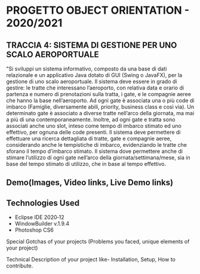 # PROGETTO OBJECT ORIENTATION - 2020/2021

## TRACCIA 4: SISTEMA DI GESTIONE PER UNO SCALO AEROPORTUALE
"Si sviluppi un sistema informativo, composto da una base di dati relazionale e un applicativo Java dotato di
GUI (Swing o JavaFX), per la gestione di uno scalo aeroportuale. Il sistema deve essere in grado di gestire: le
tratte che interessano l’aeroporto, con relativa data e orario di partenza e numero di prenotazioni sulla tratta,
i gate, e le compagnie aeree che hanno la base nell’aeroporto. Ad ogni gate è associata una o più code di
imbarco (Famiglie, diversamente abili, priority, business class e così via). Un determinato gate è associato a
diverse tratte nell’arco della giornata, ma mai a più di una contemporaneamente. Inoltre, ad ogni gate e
tratta sono associati anche uno slot, inteso come tempo di imbarco stimato ed uno effettivo, per ognuna
delle code presenti. Il sistema deve permettere di effettuare una ricerca dettagliata di tratte, gate e
compagnie aeree, considerando anche le tempistiche di imbarco, evidenziando le tratte che sforano il tempo
d’imbarco stimato. Il sistema dove permettere anche di stimare l’utilizzo di ogni gate nell’arco della
giornata/settimana/mese, sia in base del tempo stimato di utilizzo, che in base al tempo effettivo.

## Demo(Images, Video links, Live Demo links)

## Technologies Used
- Eclipse IDE 2020‑12
- WindowBuilder v.1.9.4
- Photoshop CS6

Special Gotchas of your projects (Problems you faced, unique elements of your project)

Technical Description of your project like- Installation, Setup, How to contribute.
